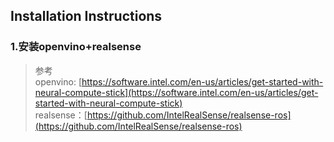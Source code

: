 ## Installation Instructions

### 1.安装openvino+realsense

> 参考   
  openvino: [https://software.intel.com/en-us/articles/get-started-with-neural-compute-stick](https://software.intel.com/en-us/articles/get-started-with-neural-compute-stick)   
  realsense：[https://github.com/IntelRealSense/realsense-ros](https://github.com/IntelRealSense/realsense-ros)  
  
  

